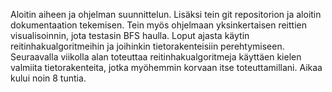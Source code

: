 Aloitin aiheen ja ohjelman suunnittelun. Lisäksi tein git repositorion ja aloitin dokumentaation tekemisen. Tein myös ohjelmaan yksinkertaisen reittien visualisoinnin, jota testasin BFS haulla. Loput ajasta käytin reitinhakualgoritmeihin ja joihinkin tietorakenteisiin perehtymiseen. Seuraavalla viikolla alan toteuttaa reitinhakualgoritmeja käyttäen kielen valmiita tietorakenteita, jotka myöhemmin korvaan itse toteuttamillani. Aikaa kului noin 8 tuntia.